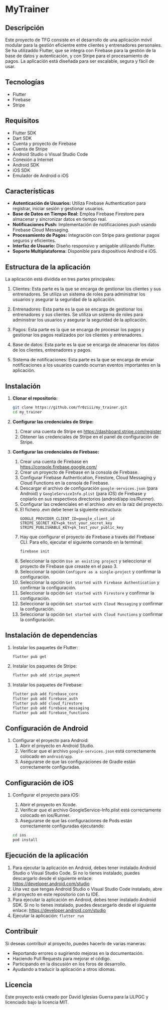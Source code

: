 # MyTrainer

## Descripción

Este proyecto de TFG consiste en el desarrollo de una aplicación móvil modular para la gestión eficientre entre clientes y entrenadores personales.
Se ha utilizaddo Flutter, que se integra con Firebase para la gestión de la base de datos y autenticación, 
y con Stripe para el procesamiento de pagos. La aplicación está diseñada para ser escalable, segura y fácil de usar.

## Tecnologías

- Flutter
- Firebase
- Stripe

## Requisitos

- Flutter SDK
- Dart SDK
- Cuenta y proyecto de Firebase
- Cuenta de Stripe
- Android Studio o Visual Studio Code
- Conexión a Internet
- Android SDK
- iOS SDK
- Emulador de Android o iOS


## Características

- **Autenticación de Usuarios:** Utiliza Firebase Authentication para registrar, iniciar sesión y gestionar usuarios.
- **Base de Datos en Tiempo Real:** Emplea Firebase Firestore para almacenar y sincronizar datos en tiempo real.
- **Notificaciones Push:** Implementación de notificaciones push usando Firebase Cloud Messaging.
- **Procesamiento de Pagos:** Integración con Stripe para gestionar pagos seguros y eficientes.
- **Interfaz de Usuario:** Diseño responsivo y amigable utilizando Flutter.
- **Soporte Multiplataforma:** Disponible para dispositivos Android e iOS.

## Estructura de la aplicación

La aplicación está dividida en tres partes principales:

1. Clientes: Esta parte es la que se encarga de gestionar los clientes y sus entrenadores. Se utiliza un sistema de roles para administrar los usuarios y asegurar la seguridad de la aplicación.

2. Entrenadores: Esta parte es la que se encarga de gestionar los entrenadores y sus clientes. Se utiliza un sistema de roles para administrar los usuarios y asegurar la seguridad de la aplicación.

3. Pagos: Esta parte es la que se encarga de procesar los pagos y gestionar los pagos realizados por los clientes y entrenadores.

4. Base de datos: Esta parte es la que se encarga de almacenar los datos de los clientes, entrenadores y pagos.

5. Sistema de notificaciones: Esta parte es la que se encarga de enviar notificaciones a los usuarios cuando ocurran eventos importantes en la aplicación.

## Instalación

1. **Clonar el repositorio:**
   ```sh
   git clone https://github.com/fr0ziii/my_trainer.git
   cd my_trainer
   ```

2. **Configurar las credenciales de Stripe:**

   1. Crear una cuenta de Stripe en https://dashboard.stripe.com/register
   2. Obtener las credenciales de Stripe en el panel de configuración de Stripe.
    
3. **Configurar las credenciales de Firebase:**
   1. Crear una cuenta de Firebase en https://console.firebase.google.com/
   2. Crear un proyecto de Firebase en la consola de Firebase.
   3. Configurar Firebase Authentication, Firestore, Cloud Messaging y Cloud Functions en la consola de Firebase.
   4. Descargar el archivo de configuración `google-services.json` (para Android) y `GoogleServiceInfo.plist` (para iOS) de Firebase y copiarlo en sus respectivos directorios (android/app
      ios/Runner).
   5. Configurar las credenciales en el archivo .env en la raíz del proyecto.
   6. El fichero .evn debe tener la siguiente estructura:
      ``` 
      GOOGLE_PROVIDER_CLIENT_ID=google_client_id
      STRIPE_SECRET_KEY=pk_test_your_secret_key
      STRIPE_PUBLISHABLE_KEY=pk_test_your_public_key
      ```
   7. Hay que configurar el proyecto de Firebase a través del FIrebase CLI. Para ello, ejecutar el siguiente comando en la terminal:
      ```sh
      firebase init
      ```
   8. Seleccionar la opción `Use an existing project` y seleccionar el proyecto de Firebase que creaste en el paso 3.
   9. Seleccionar la opción `Configure as a single-project` y confirmar la configuración.
   10. Seleccionar la opción `Get started with Firebase Authentication` y confirmar la configuración.
   11. Seleccionar la opción `Get started with Firestore` y confirmar la configuración.
   12. Seleccionar la opción `Get started with Cloud Messaging` y confirmar la configuración.
   13. Seleccionar la opción `Get started with Cloud Functions` y confirmar la configuración.
## Instalación de dependencias
1. Instalar los paquetes de Flutter:
   ```sh
   flutter pub get
   ```
2. Instalar los paquetes de Stripe:
   ```sh
   flutter pub add stripe_payment
   ```
3. Instalar los paquetes de Firebase:
   ```sh
   flutter pub add firebase_core
   flutter pub add firebase_auth
   flutter pub add cloud_firestore
   flutter pub add firebase_messaging
   flutter pub add firebase_functions
   ```
## Configuración de Android

1. Configurar el proyecto para Android:
    1. Abrir el proyecto en Android Studio.
    2. Verificar que el archivo `google-services.json` está correctamente colocado en `android/app`.
    3. Asegurarse de que las configuraciones de Gradle están correctamente configuradas.

## Configuración de iOS

1. Configurar el proyecto para iOS:
    1. Abrir el proyecto en Xcode.
    2. Verificar que el archivo GoogleService-Info.plist está correctamente colocado en ios/Runner.
    3. Asegurarse de que las configuraciones de Pods están correctamente configuradas ejecutando:

    ```    sh
    cd ios
    pod install
    ```

## Ejecución de la aplicación
1. Para ejecutar la aplicación en Android, debes tener instalado Android Studio o Visual Studio Code. Si no lo tienes instalado, puedes descargarlo desde el siguiente enlace: https://developer.android.com/studio
2. Una vez que tengas Android Studio o Visual Studio Code instalado, abre el proyecto en este repositorio con tu IDE.
3. Para ejecutar la aplicación en Android, debes tener instalado Android SDK. Si no lo tienes instalado, puedes descargarlo desde el siguiente enlace: https://developer.android.com/studio
4. Ejecutar la aplicación:
   ```flutter run```

## Contribuir

Si deseas contribuir al proyecto, puedes hacerlo de varias maneras:

- Reportando errores o sugiriendo mejoras en la documentación.
- Haciendo Pull Requests para mejorar el código.
- Participando en la discusión en los foros de desarrollo.
- Ayudando a traducir la aplicación a otros idiomas.

## Licencia

Este proyecto está creado por David Iglesias Guerra para la ULPGC y licenciado bajo la licencia MIT.